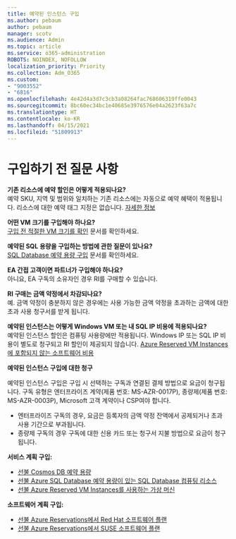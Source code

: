 ```yaml
---
title: 예약된 인스턴스 구입
ms.author: pebaum
author: pebaum
manager: scotv
ms.audience: Admin
ms.topic: article
ms.service: o365-administration
ROBOTS: NOINDEX, NOFOLLOW
localization_priority: Priority
ms.collection: Adm_O365
ms.custom:
- "9003552"
- "6816"
ms.openlocfilehash: 4e42d4a3d7c3cb3a08264fac768606319ffe0043
ms.sourcegitcommit: 8bc60ec34bc1e40685e3976576e04a2623f63a7c
ms.translationtype: HT
ms.contentlocale: ko-KR
ms.lasthandoff: 04/15/2021
ms.locfileid: "51809913"
---
```

# <a name="questions-before-purchase"></a>구입하기 전 질문 사항

**기존 리소스에 예약 할인은 어떻게 적용되나요?**  
예약 SKU, 지역 및 범위와 일치하는 기존 리소스에는 자동으로 예약 혜택이 적용됩니다. 리소스에 대한 예약 태그 지정은 없습니다. [자세한 정보](https://docs.microsoft.com/azure/cost-management-billing/reservations/save-compute-costs-reservations?WT.mc_id=Portal-Microsoft_Azure_Support#how-reservation-discount-is-applied) 

**어떤 VM 크기를 구입해야 하나요?**  
[구입 전 적절한 VM 크기를 확인](https://docs.microsoft.com/azure/virtual-machines/windows/prepay-reserved-vm-instances?toc=/azure/billing/TOC.json&WT.mc_id=Portal-Microsoft_Azure_Support#determine-the-right-vm-size-before-you-buy) 문서를 확인하세요.

**예약된 SQL 용량을 구입하는 방법에 관한 질문이 있나요?**  
[SQL Database 예약 용량 구입](https://docs.microsoft.com/azure/sql-database/sql-database-reserved-capacity?toc=/azure/billing/TOC.json&WT.mc_id=Portal-Microsoft_Azure_Support#buy-sql-database-reserved-capacity) 문서를 확인하세요.

**EA 간접 고객이면 파트너가 구입해야 하나요?**  
아니요, EA 구독의 소유자인 경우 RI를 구매할 수 있습니다.

**RI 구매는 금액 약정에서 차감되나요?**  
예. 금액 약정이 충분하지 않은 경우에는 사용 가능한 금액 약정을 초과하는 금액에 대한 초과 사용 청구서를 받게 됩니다.

**예약된 인스턴스는 어떻게 Windows VM 또는 내 SQL IP 비용에 적용되나요?**  
예약된 인스턴스 할인은 컴퓨팅 사용량에만 적용됩니다. Windows IP 또는 SQL IP 비용이 별도로 청구되고 RI 할인이 제공되지 않습니다. [Azure Reserved VM Instances에 포함되지 않는 소프트웨어 비용](https://docs.microsoft.com/azure/billing/billing-reserved-instance-windows-software-costs?WT.mc_id=Portal-Microsoft_Azure_Support)  
      
**예약된 인스턴스 구입에 대한 청구**  
      
예약된 인스턴스 구입은 구입 시 선택하는 구독과 연결된 결제 방법으로 요금이 청구됩니다. 구독 유형은 엔터프라이즈 계약(제품 번호: MS-AZR-0017P), 종량제(제품 번호: MS-AZR-0003P), Microsoft 고객 계약이나 CSP여야 합니다.

-   엔터프라이즈 구독의 경우, 요금은 등록자의 금액 약정 잔액에서 공제되거나 초과 사용 기간으로 부과됩니다.
-   종량제 구독의 경우 구독에 대한 신용 카드 또는 청구서 지불 방법으로 요금이 청구됩니다.

**서비스 계획 구입:**

-   [선불 Cosmos DB 예약 용량](https://docs.microsoft.com/azure/cosmos-db/cosmos-db-reserved-capacity?WT.mc_id=Portal-Microsoft_Azure_Support)
-   [선불 Azure SQL Database 예약 용량이 있는 SQL Database 컴퓨팅 리소스](https://docs.microsoft.com/azure/sql-database/sql-database-reserved-capacity?WT.mc_id=Portal-Microsoft_Azure_Support)
-   [선불 Azure Reserved VM Instances를 사용하는 가상 머신](https://docs.microsoft.com/azure/virtual-machines/windows/prepay-reserved-vm-instances?WT.mc_id=Portal-Microsoft_Azure_Support)

**소프트웨어 계획 구입:**

-   [선불 Azure Reservations에서 Red Hat 소프트웨어 플랜](https://docs.microsoft.com/azure/virtual-machines/linux/prepay-rhel-software-charges?WT.mc_id=Portal-Microsoft_Azure_Support)
-   [선불 Azure Reservations에서 SUSE 소프트웨어 플랜](https://docs.microsoft.com/azure/virtual-machines/linux/prepay-suse-software-charges?WT.mc_id=Portal-Microsoft_Azure_Support)